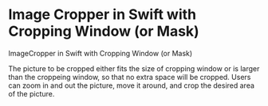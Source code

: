 # Image Cropper in Swift with Cropping Window (or Mask)
ImageCropper in Swift with Cropping Window (or Mask)

The picture to be cropped either fits the size of cropping window or is larger than the croppeing window, so that no extra space will be cropped. Users can zoom in and out the picture, move it around, and crop the desired area of the picture.
